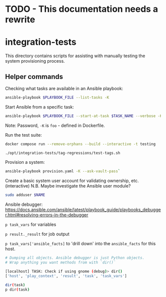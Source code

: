 # TODO - This documentation needs a rewrite

# integration-tests

This directory contains scripts for assisting with manually testing the system provisioning process.

## Helper commands

Checking what tasks are available in an Ansible playbook:

``` bash
ansible-playbook $PLAYBOOK_FILE --list-tasks -K
```

Start Ansible from a specific task:

``` bash
ansible-playbook $PLAYBOOK_FILE --start-at-task $TASK_NAME --verbose -K
```

Note: Password, `-K` is `foo` - defined in Dockerfile.

Run the test suite:

``` bash
docker compose run --remove-orphans --build --interactive -t testing

./opt/integration-tests/tag-regressions/test-tags.sh
```

Provision a system:

``` bash
ansible-playbook provision.yaml -K --ask-vault-pass`
```


Create a basic system user account for validating ownership, etc. (interactive)
    N.B. Maybe investigate the Ansible user module?

``` bash
sudo adduser $NAME
```


Ansible debugger:
https://docs.ansible.com/ansible/latest/playbook_guide/playbooks_debugger.html#resolving-errors-in-the-debugger

`p task_vars` for variables

`p result._result` for job output

`p task_vars['ansible_facts]` to 'drill down' into the `ansible_facts` for this host.

``` bash
# Dumping all objects. Ansible debugger is just Python objects.
# Wrap anything you want methods from with `dir()`

[localhost] TASK: Check if using gnome (debug)> dir()
['host', 'play_context', 'result', 'task', 'task_vars']

dir(task)
p dir(task)
```
